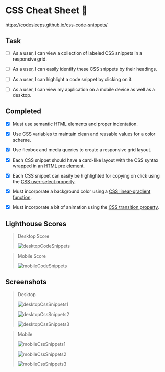 # CSS Cheat Sheet 🦾

https://codesleeps.github.io/css-code-snippets/

## Task

- [ ] As a user, I can view a collection of labeled CSS snippets in a responsive grid.

- [ ] As a user, I can easily identify these CSS snippets by their headings.

- [ ] As a user, I can highlight a code snippet by clicking on it.

- [ ] As a user, I can view my application on a mobile device as well as a desktop.


## Completed

- [x] Must use semantic HTML elements and proper indentation.
 
- [x] Use CSS variables to maintain clean and reusable values for a color scheme.
 
- [x] Use flexbox and media queries to create a responsive grid layout.
 
- [x] Each CSS snippet should have a card-like layout with the CSS syntax wrapped in an [HTML pre element](https://developer.mozilla.org/en-US/docs/Web/HTML/Element/pre).
 
- [x] Each CSS snippet can easily be highlighted for copying on click using the [CSS user-select property](https://developer.mozilla.org/en-US/docs/Web/CSS/user-select).

- [x] Must incorporate a background color using a [CSS linear-gradient function](https://developer.mozilla.org/en-US/docs/Web/CSS/linear-gradient).

- [x] Must incorporate a bit of animation using the [CSS transition property](https://developer.mozilla.org/en-US/docs/Web/CSS/transition).


## Lighthouse Scores

> Desktop Score
> 
> ![desktopCodeSnippets](https://user-images.githubusercontent.com/125808990/224535765-40b36226-02c7-43c9-9ff5-7239925b8b1d.png)

> Mobile Score
> 
> ![mobileCodeSnippets](https://user-images.githubusercontent.com/125808990/224535785-14e39345-da99-4d14-99f0-d565bfd57cc5.png)

## Screenshots

> Desktop
> 
> ![desktopCssSnippets1](https://user-images.githubusercontent.com/125808990/224535819-82906b14-ab21-42e2-b58e-2d910a56f0a8.png)
> 
> ![desktopCssSnippets2](https://user-images.githubusercontent.com/125808990/224535839-42b9a241-499b-4fa7-a80f-206e0abc5224.png)
> 
> ![desktopCssSnippets3](https://user-images.githubusercontent.com/125808990/224535844-1a261805-54a4-451d-8206-806b0064009e.png)

> Mobile
> 
> ![mobileCssSnippets1](https://user-images.githubusercontent.com/125808990/224535895-afff7bd7-ab3f-4d52-aa08-0abc61405946.png)
> 
> ![mobileCssSnippets2](https://user-images.githubusercontent.com/125808990/224535907-3ea4438f-8ea6-4149-af92-733826e76d80.png)
> 
> ![mobileCssSnippets3](https://user-images.githubusercontent.com/125808990/224535915-1588f449-ebd3-477a-a400-4031bf112597.png)










